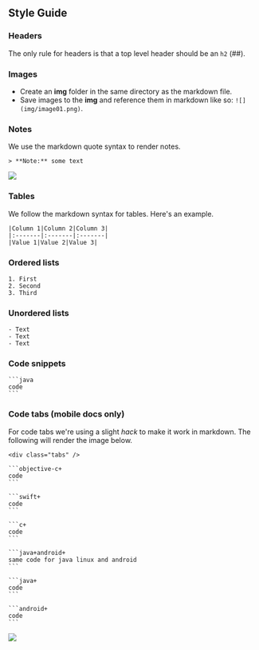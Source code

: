 ## Style Guide

### Headers

The only rule for headers is that a top level header should be an `h2` (##).

### Images

- Create an **img** folder in the same directory as the markdown file.
- Save images to the **img** and reference them in markdown like so: `![](img/image01.png)`.

### Notes

We use the markdown quote syntax to render notes.

```
> **Note:** some text
```

![](https://cl.ly/460L1w061U0g/Pasted_Image_09_09_2016__21_16.png)

### Tables

We follow the markdown syntax for tables. Here's an example.

```
|Column 1|Column 2|Column 3|
|:-------|:-------|:-------|
|Value 1|Value 2|Value 3|
```

### Ordered lists

```
1. First
2. Second
3. Third
```

### Unordered lists

```
- Text
- Text
- Text
```

### Code snippets

    ```java
    code
    ```

### Code tabs (mobile docs only)

For code tabs we're using a slight _hack_ to make it work in markdown. The following will render the image below.


    <div class="tabs" />
    
    ```objective-c+
    code
    ```
    
    ```swift+
    code
    ```
    
    ```c+
    code
    ```
    
    ```java+android+
    same code for java linux and android
    ```
    
    ```java+
    code
    ```
    
    ```android+
    code
    ```

![](https://cl.ly/2s111n2z1k2m/Pasted_Image_09_09_2016__22_04.png)